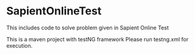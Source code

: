# SapientOnlineTest
This includes code to solve problem given in Sapient Online Test

This is a maven project with testNG framework 
Please run testng.xml for execution.
